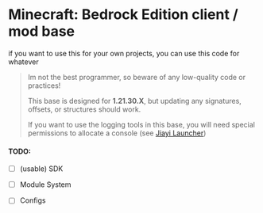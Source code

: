 # Minecraft: Bedrock Edition client / mod base

if you want to use this for your own projects, you can use this code for whatever


> Im not the best programmer, so beware of any low-quality code or practices!
> 
> This base is designed for **1.21.30.X**, but updating any signatures, offsets, or structures should work.
> 
> If you want to use the logging tools in this base, you will need special permissions to allocate a console (see [Jiayi Launcher](https://github.com/JiayiSoftware/JiayiLauncher))

#### TODO:

- [ ] (usable) SDK

- [ ] Module System

- [ ] Configs
